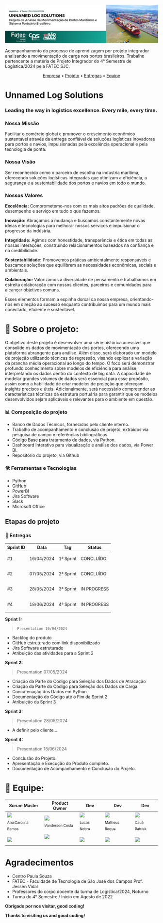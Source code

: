 ![magamissy](header.3_20240416_214430_0000.png)

Acompanhamento do processo de aprendizagem por projeto integrador analisando a movimentação de carga nos portos brasileiros. Trabalho pertencente a matéria de Projeto Integrador do 4° Semestre de Logística/2024 pela FATEC SJC.

 <p align="center">
     <a href="#empresa">Empresa</a> • 
     <a href="#projeto">Projeto</a> •
     <a href="#entregas">Entregas</a> •
     <a href="#equipe">Equipe</a> 
  
<span id="empresa">
 
# Unnamed Log Solutions
### Leading the way in logistics excellence. Every mile, every time. 

### Nossa Missão
Facilitar o comércio global e promover o crescimento econômico sustentável através da entrega confiável de soluções logísticas inovadoras para portos e navios, impulsionadas pela excelência operacional e pela tecnologia de ponta.

### Nossa Visão
Ser reconhecido como o parceiro de escolha na indústria marítima, oferecendo soluções logísticas integradas que otimizam a eficiência, a segurança e a sustentabilidade dos portos e navios em todo o mundo.

### Nossos Valores
**Excelência:** Comprometemo-nos com os mais altos padrões de qualidade, desempenho e serviço em tudo o que fazemos.

**Inovação:** Abraçamos a mudança e buscamos constantemente novas ideias e tecnologias para melhorar nossos serviços e impulsionar o progresso da indústria.

**Integridade:** Agimos com honestidade, transparência e ética em todas as nossas interações, construindo relacionamentos baseados na confiança e na credibilidade.

**Sustentabilidade:** Promovemos práticas ambientalmente responsáveis e buscamos soluções que equilibrem as necessidades econômicas, sociais e ambientais.

**Colaboração:** Valorizamos a diversidade de pensamento e trabalhamos em estreita colaboração com nossos clientes, parceiros e comunidades para alcançar objetivos comuns.

Esses elementos formam a espinha dorsal da nossa empresa, orientando-nos em direção ao sucesso enquanto contribuímos para um mundo mais conectado, eficiente e sustentável.


<span id="projeto">

# :mag_right: Sobre o projeto:

O objetivo deste projeto é desenvolver uma série histórica acessível que consolide os dados de movimentação dos portos, oferecendo uma plataforma abrangente para análise. Além disso, será elaborado um modelo de projeção utilizando técnicas de regressão, visando explicar a variação da prancha média operacional ao longo do tempo. O foco será demonstrar profundo conhecimento sobre modelos de eficiência para análise, interpretando os dados dentro do contexto de big data. A capacidade de modelar grandes volumes de dados será essencial para esse propósito, assim como a habilidade de criar modelos de projeção que ofereçam insights precisos e úteis. Adicionalmente, será necessário compreender as características técnicas da estrutura portuária para garantir que os modelos desenvolvidos sejam aplicáveis e relevantes para o ambiente em questão.

 


 
### :bar_chart: Composição do projeto

  - Banco de Dados Técnicos, fornecidos pelo cliente interno.
  - Trabalho de acompanhamento e conclusão de projeto, extraídos via pesquisa de campo e referências bibliográficas.
  - Código Base para tratamento de dados, via Python.
  -  Dashboard Interativo para visualização e análise dos dados, via Power BI.
  -  Repositório do projeto, via Github



 ### :hammer_and_wrench: Ferramentas e Tecnologias

* Python
* GitHub
* PowerBI 
* Jira Software
* Slack 
* Microsoft Office



 <span id="entregas">
  
## Etapas do projeto 

### :dart: Entregas

Sprint ID | Data | Tag | Status
----------|-----|-----|-------
#1 | 16/04/2024 | <p><a >1ª Sprint</a></p> | CONCLUÍDO
#2 | 07/05/2024 | <p><a >2ª Sprint</a></p> | CONCLUÍDO
#3 | 28/05/2024 | <p><a >3ª Sprint</a></p> | IN PROGRESS
#4 | 18/06/2024 | <p><a >4ª Sprint</a></p> | IN PROGRESS


**Sprint 1:**
>     Presentation 16/04/2024
* Backlog do produto​
* GitHub estruturado com link disponibilizado​
* Jira Software estruturado​
* Atribuição das atividades para a Sprint 2 


**Sprint 2:**
>    Presentation 07/05/2024
* Criação da Parte do Código para Seleção dos Dados de Atracação
* Criação da Parte do Código para Seleção dos Dados de Carga
* Concatenação dos Dados em Python
* Documentação do Código até o Fim da Sprint 2
* Atribuição da Sprint 3


**Sprint 3:**
>    Presentation 28/05/2024
* A definir pelo cliente...


**Sprint 4:**
>    Presentation 18/06/2024
* Conclusão do Projeto.
* Apresentação e Execução do Produto completo.
* Documentação de Acompanhamento e Conclusão do Projeto. 

 <span id="equipe">

 # :busts_in_silhouette: Equipe:
 Scrum Master | Product Owner | Dev | Dev | Dev |
 -------------|---------------|-----|-----|-----|
 [<img src="https://user-images.githubusercontent.com/114114602/202311558-3bed7f66-5888-482f-affa-718e5c89ec72.png" width=115><br><sub>Ana Carolina Ramos</sub><br><sub>](https://github.com/magamissy)</sub><br><a href="https://www.linkedin.com/in/ramosac/" target="_blank"> <img src="https://img.shields.io/badge/linkedin-%230077B5.svg?&style=for-the-badge&logo=linkedin&logoColor=54C5CE&color=292A2D" /></a><sub> | [<img src="https://avatars.githubusercontent.com/u/165451846?v=4" width=115><br><sub>Vanderson Costa</sub><br><sub>](https://github.com/Eusou1337)</sub><br><a href="https://www.linkedin.com/in/vanderson-costa-bb374150/" target="_blank"> <img src="https://img.shields.io/badge/linkedin-%230077B5.svg?&style=for-the-badge&logo=linkedin&logoColor=54C5CE&color=292A2D" /></a><sub> | [<img src="https://avatars.githubusercontent.com/u/113734766?v=4" width=115><br><sub>Lucas Nobre</sub><br><sub>]()</sub><br><a href="https://www.linkedin.com/in/lucas-n-a567765a/" target="_blank"> <img src="https://img.shields.io/badge/linkedin-%230077B5.svg?&style=for-the-badge&logo=linkedin&logoColor=54C5CE&color=292A2D" /></a><sub> | [<img src="https://avatars.githubusercontent.com/u/113734766?v=4" width=115><br><sub>Matheus Roque</sub><br><sub>](https://github.com/matheussjc)</sub><br><a href="https://www.linkedin.com/in/matheus-roque-b015211a3/"> <img src="https://img.shields.io/badge/linkedin-%230077B5.svg?&style=for-the-badge&logo=linkedin&logoColor=54C5CE&color=292A2D" /></a><sub> | [<img src="https://avatars.githubusercontent.com/u/113734766?v=4" width=115><br><sub>Cauã Patrick</sub><br><sub>]()</sub><br><a href="https://www.linkedin.com/in/cau%C3%A3-patrick-rodrigues-silva-079b84228?trk=contact-info" target="_blank"> <img src="https://img.shields.io/badge/linkedin-%230077B5.svg?&style=for-the-badge&logo=linkedin&logoColor=54C5CE&color=292A2D" /></a><sub>

 
# Agradecimentos
* Centro Paula Souza
* FATEC - Faculdade de Tecnologia de São José dos Campos Prof. Jessen Vidal
* Professores do corpo docente da turma de Logística/2024, Noturno
* Turma do 4° Semestre / Inicio em Agosto de 2022

**Obrigado por nos visitar, good coding!**

**Thanks to visiting us and good coding!**
